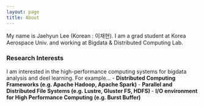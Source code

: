 ```yaml
---
layout: page
title: About
---
```

My name is Jaehyun Lee (Korean : 이재현). I am a grad student at Korea Aerospace Univ. and working at Bigdata & Distributed Computing Lab.
<h3>Research Interests</h3>
I am interested in the high-performance computing systems for bigdata analysis and deel learning. For example... 
- <strong> Distributed Computing Frameworks (e.g. Apache Hadoop, Apache Spark) </strong>
- <strong> Parallel and Distributed File Systems (e.g. Lustre, Gluster FS, HDFS) </strong>
- <strong> I/O environment for High Performance Computing (e.g. Burst Buffer) </strong>

